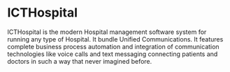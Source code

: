 # ICTHospital
ICTHospital is the modern Hospital management software system for running any type of Hospital. It bundle Unified Communications. It features complete business process automation and integration of communication technologies like voice calls and text messaging connecting patients and doctors in such a way that never imagined before.
